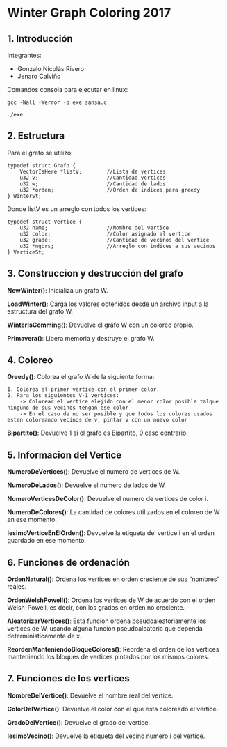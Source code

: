 # Winter Graph Coloring 2017

## 1. Introducción ##

Integrantes:
* Gonzalo Nicolás Rivero
* Jenaro Calviño

Comandos consola para ejecutar en linux:

    gcc -Wall -Werror -o exe sansa.c

    ./exe


## 2. Estructura ##

Para el grafo se utilizo:

    typedef struct Grafo {
        VectorIsHere *listV;        //Lista de vertices
        u32 v;                      //Cantidad vertices
        u32 w;                      //Cantidad de lados
        u32 *orden;                 //Orden de indices para greedy
    } WinterSt;

Donde listV es un arreglo con todos los vertices:

    typedef struct Vertice {
        u32 name;                   //Nombre del vertice
        u32 color;                  //Color asignado al vertice
        u32 grade;                  //Cantidad de vecinos del vertice
        u32 *ngbrs;                 //Arreglo con indices a sus vecinos
    } VerticeSt;


## 3. Construccion y destrucción del grafo ##

__NewWinter()__: Inicializa un grafo W.

__LoadWinter()__: Carga los valores obtenidos desde un archivo input a la estructura del grafo W.

__WinterIsComming()__: Devuelve el grafo W con un coloreo propio.

__Primavera()__: Libera memoria y destruye el grafo W.


## 4. Coloreo ##

__Greedy()__: Colorea el grafo W de la siguiente forma:

    1. Colorea el primer vertice con el primer color.
    2. Para los siguientes V-1 vertices:
        -> Colorear el vertice elejido con el menor color posible talque ninguno de sus vecinos tengan ese color
        -> En el caso de no ser posible y que todos los colores usados esten coloreando vecinos de v, pintar v con un nuevo color
        
__Bipartito()__: Devuelve 1 si el grafo es Bipartito, 0 caso contrario.


## 5. Informacion del Vertice ##

__NumeroDeVertices()__: Devuelve el numero de vertices de W.

__NumeroDeLados()__: Devuelve el numero de lados de W.

__NumeroVerticesDeColor()__: Devuelve el numero de vertices de color i.

__NumeroDeColores()__: La cantidad de colores utilizados en el coloreo de W en ese momento.

__IesimoVerticeEnElOrden()__: Devuelve la etiqueta del vertice i en el orden guardado en ese momento.

## 6. Funciones de ordenación ##

__OrdenNatural()__: Ordena los vertices en orden creciente de sus “nombres” reales.

__OrdenWelshPowell()__: Ordena los vertices de W de acuerdo con el orden Welsh-Powell, es decir, con los grados en orden
no creciente.

__AleatorizarVertices()__: Esta funcion ordena pseudoaleatoriamente los vertices de W, usando alguna funcion pseudoaleatoria que dependa deterministicamente de x. 

__ReordenManteniendoBloqueColores()__: Reordena el orden de los vertices manteniendo los bloques de vertices pintados por los mismos colores.


## 7. Funciones de los vertices ##

__NombreDelVertice()__: Devuelve el nombre real del vertice.

__ColorDelVertice()__: Devuelve el color con el que esta coloreado el vertice.

__GradoDelVertice()__: Devuelve el grado del vertice.

__IesimoVecino()__: Devuelve la etiqueta del vecino numero i del vertice.

